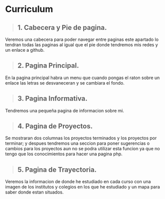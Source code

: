 # Curriculum
> ## 1. Cabecera y Pie de pagina.
Veremos una cabecera para poder navegar entre paginas este apartado lo tendran todas las paginas al igual que el pie donde tendremos mis redes y un enlace a github.
> ## 2. Pagina Principal.
En la pagina principal habra un menu que cuando pongas el raton sobre un enlace las letras se desvaneceran y se cambiara el fondo.
> ## 3. Pagina Informativa.
Tendremos una pequeña pagina de informacion sobre mi. 
> ## 4. Pagina de Proyectos.
Se mostraran dos columnas los proyectos terminados y los proyectos por terminar; y despues tendremos una seccion para poner sugerencias o cambios para los proyectos aun no se podra utilizar esta funcion ya que no tengo que los conocimientos para hacer una pagina php.
> ## 5. Pagina de Trayectoria.
Veremos la informacion de donde he estudiado en cada curso con una imagen de los institutos y colegios en los que he estudiado y un mapa para saber donde estan situados.

